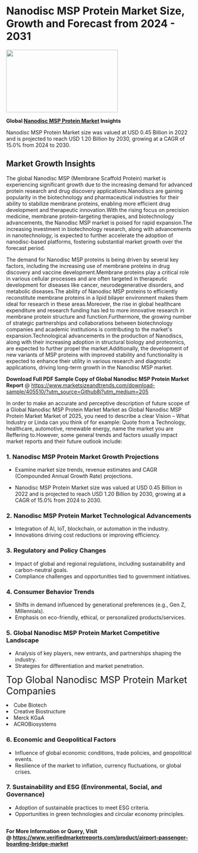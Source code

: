 <H1>Nanodisc MSP Protein Market Size, Growth and Forecast from 2024 - 2031</H1><img class="aligncenter size-medium wp-image-584254" src="https://thirdeyenews.in/wp-content/uploads/2024/09/Global-Market-Research-300x168.jpeg" alt="" width="300" height="168" /><p><strong>Global&nbsp;<a href="https://www.marketsizeandtrends.com/download-sample/405510/?utm_source=Github8j?utm_medium=205">Nanodisc MSP Protein Market</a> Insights</strong></p><p>Nanodisc MSP Protein Market size was valued at USD 0.45 Billion in 2022 and is projected to reach USD 1.20 Billion by 2030, growing at a CAGR of 15.0% from 2024 to 2030.</p><p><h2>Market Growth Insights</h2> <p>The global Nanodisc MSP (Membrane Scaffold Protein) market is experiencing significant growth due to the increasing demand for advanced protein research and drug discovery applications.Nanodiscs are gaining popularity in the biotechnology and pharmaceutical industries for their ability to stabilize membrane proteins, enabling more efficient drug development and therapeutic innovation.With the rising focus on precision medicine, membrane protein-targeting therapies, and biotechnology advancements, the Nanodisc MSP market is poised for rapid expansion.The increasing investment in biotechnology research, along with advancements in nanotechnology, is expected to further accelerate the adoption of nanodisc-based platforms, fostering substantial market growth over the forecast period.</p> <p>The demand for Nanodisc MSP proteins is being driven by several key factors, including the increasing use of membrane proteins in drug discovery and vaccine development.Membrane proteins play a critical role in various cellular processes and are often targeted in therapeutic development for diseases like cancer, neurodegenerative disorders, and metabolic diseases.The ability of Nanodisc MSP proteins to efficiently reconstitute membrane proteins in a lipid bilayer environment makes them ideal for research in these areas.Moreover, the rise in global healthcare expenditure and research funding has led to more innovative research in membrane protein structure and function.Furthermore, the growing number of strategic partnerships and collaborations between biotechnology companies and academic institutions is contributing to the market's expansion.Technological advancements in the production of Nanodiscs, along with their increasing adoption in structural biology and proteomics, are expected to further propel the market.Additionally, the development of new variants of MSP proteins with improved stability and functionality is expected to enhance their utility in various research and diagnostic applications, driving long-term growth in the Nanodisc MSP market.<p><span class=""><strong>Download Full PDF Sample Copy of Global Nanodisc MSP Protein Market Report</strong> @ <a href="https://www.marketsizeandtrends.com/download-sample/405510/?utm_source=Github8j?utm_medium=205" target="_blank">https://www.marketsizeandtrends.com/download-sample/405510/?utm_source=Github8j?utm_medium=205</a></span></p><p>In order to make an accurate and perceptive description of future scope of a Global&nbsp;Nanodisc MSP Protein Market Market as Global&nbsp;Nanodisc MSP Protein Market Market of 2025, you need to describe a clear Vision &ndash; What Industry or Linda can you think of for example: Quote from a Technology, healthcare, automotive, renewable energy, name the market you are Reffering to.However, some general trends and factors usually impact market reports and their future outlook include:</p><h3>1.&nbsp;<strong>Nanodisc MSP Protein Market Growth Projections</strong></h3><ul><li>Examine market size trends, revenue estimates and CAGR (Compounded Annual Growth Rate) projections.</li><li><p>Nanodisc MSP Protein Market size was valued at USD 0.45 Billion in 2022 and is projected to reach USD 1.20 Billion by 2030, growing at a CAGR of 15.0% from 2024 to 2030.</p></li></ul><h3>2.&nbsp;<strong>Nanodisc MSP Protein Market Technological Advancements</strong></h3><ul><li>Integration of AI, IoT, blockchain, or automation in the industry.</li><li>Innovations driving cost reductions or improving efficiency.</li></ul><h3>3.&nbsp;<strong>Regulatory and Policy Changes</strong></h3><ul><li>Impact of global and regional regulations, including sustainability and carbon-neutral goals.</li><li>Compliance challenges and opportunities tied to government initiatives.</li></ul><h3>4.&nbsp;<strong>Consumer Behavior Trends</strong></h3><ul><li>Shifts in demand influenced by generational preferences (e.g., Gen Z, Millennials).</li><li>Emphasis on eco-friendly, ethical, or personalized products/services.</li></ul><h3>5.&nbsp;<strong>Global Nanodisc MSP Protein Market Competitive Landscape</strong></h3><ul><li>Analysis of key players, new entrants, and partnerships shaping the industry.</li><li>Strategies for differentiation and market penetration.</li></ul><p data-pm-slice="1 1 []"><span style="color: inherit; font-family: inherit; font-size: 25px;">Top Global Nanodisc MSP Protein Market Companies</span></p><div class="" data-test-id=""><p><li>Cube Biotech</li><li> Creative Biostructure</li><li> Merck KGaA</li><li> ACROBiosystems</li></p></div><h3>6.&nbsp;<strong>Economic and Geopolitical Factors</strong></h3><ul><li>Influence of global economic conditions, trade policies, and geopolitical events.</li><li>Resilience of the market to inflation, currency fluctuations, or global crises.</li></ul><h3>7.&nbsp;<strong>Sustainability and ESG (Environmental, Social, and Governance)</strong></h3><ul><li>Adoption of sustainable practices to meet ESG criteria.</li><li>Opportunities in green technologies and circular economy principles.</li></ul><h2><strong style="font-size: 14px;">For More Information or Query, Visit @&nbsp;</strong><a style="background-color: #ffffff; font-size: 14px;" href="https://www.marketsizeandtrends.com/report/nanodisc-msp-protein-market/" target="_blank">https://www.verifiedmarketreports.com/product/airport-passenger-boarding-bridge-market</a></h2>